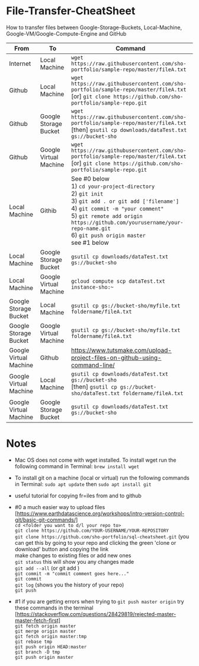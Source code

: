 # File-Transfer-CheatSheet
How to transfer files between Google-Storage-Buckets, Local-Machine, Google-VM/Google-Compute-Engine and GitHub

| From                   | To                     | Command
| ---------------------- | ---------------------- | ---------------------------------------------------------------------------------------------------------------- 
| Internet               | Local Machine          | ```wget https://raw.githubusercontent.com/sho-portfolio/sample-repo/master/fileA.txt```    
| Github                 | Local Machine          | ```wget https://raw.githubusercontent.com/sho-portfolio/sample-repo/master/fileA.txt``` <br/> [or] ```git clone https://github.com/sho-portfolio/sample-repo.git```                                                                                                              
| Github                 | Google Storage Bucket  | ```wget https://raw.githubusercontent.com/sho-portfolio/sample-repo/master/fileA.txt``` <br/>[then] ```gsutil cp downloads/dataTest.txt gs://bucket-sho```                                            
| Github                 | Google Virtual Machine | ```wget https://raw.githubusercontent.com/sho-portfolio/sample-repo/master/fileA.txt``` <br/>[or] ```git clone https://github.com/sho-portfolio/sample-repo.git```                    
| Local Machine          | Githib                 | See #0 below <br/> 1) ```cd your-project-directory``` <br/>2) ```git init``` <br/>3) ```git add . or git add ['filename']``` <br/>4) ```git commit -m "your comment"``` <br/> 5) ```git remote add origin https://github.com/yourusername/your-repo-name.git```<br/>6) ```git push origin master```<br/> see #1 below
| Local Machine          | Google Storage Bucket  | ```gsutil cp downloads/dataTest.txt gs://bucket-sho```
| Local Machine          | Google Virtual Machine | ```gcloud compute scp dataTest.txt instance-sho:~```
| Google Storage Bucket  | Local Machine          | ```gsutil cp gs://bucket-sho/myfile.txt foldername/fileA.txt``` 
| Google Storage Bucket  | Google Virtual Machine | ```gsutil cp gs://bucket-sho/myfile.txt foldername/fileA.txt```
| Google Virtual Machine | Github                 | https://www.tutsmake.com/upload-project-files-on-github-using-command-line/
| Google Virtual Machine | Local Machine          | ```gsutil cp downloads/dataTest.txt gs://bucket-sho``` <br/> [then] ```gsutil cp gs://bucket-sho/dataTest.txt foldername/fileA.txt```
| Google Virtual Machine | Google Storage Bucket  | ```gsutil cp downloads/dataTest.txt gs://bucket-sho```


# Notes
* Mac OS does not come with wget installed.  To install wget run the following command in Terminal: ```brew install wget```
* To install git on a machine (local or virtual) run the following commands in Terminal: ```sudo apt update``` then 
```sudo apt install git```
* useful tutorial for copying fr=iles from and to github
* #0 a much easier way to upload files
<br/>[https://www.earthdatascience.org/workshops/intro-version-control-git/basic-git-commands/]
<br/> ```cd <folder you want to d/l your repo to>```
<br/> ```git clone https://github.com/YOUR-USERNAME/YOUR-REPOSITORY```
<br/> ```git clone https://github.com/sho-portfolio/sql-cheatsheet.git``` (you can get this by going to your repo and clicking the green 'clone or download' button and copying the link
<br/> make changes to existing files or add new ones
<br/> ```git status``` this will show you any changes made
<br/> ```git add --all``` (or git add <filename>)
<br/> ```git commit -m "commit comment goes here..."```
<br/> ```git commit```
<br/> ```git log``` (shows you the history of your repo)
<br/> ```git push```


* #1 if you are getting errors when trying to ```git push master origin``` try these commands in the terminal
<br/>[https://stackoverflow.com/questions/28429819/rejected-master-master-fetch-first]
<br/>```git fetch origin master```
<br/>```git merge origin master```
<br/>```git fetch origin master:tmp```
<br/>```git rebase tmp```
<br/>```git push origin HEAD:master```
<br/>```git branch -D tmp```
<br/>```git push origin master```
